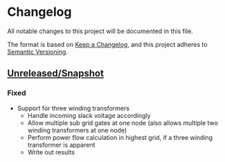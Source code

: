 # Changelog
All notable changes to this project will be documented in this file.

The format is based on [Keep a Changelog](https://keepachangelog.com/en/1.0.0/),
and this project adheres to [Semantic Versioning](https://semver.org/spec/v2.0.0.html).

## [Unreleased/Snapshot]

### Fixed
-   Support for three winding transformers
    -   Handle incoming slack voltage accordingly
    -   Allow multiple sub grid gates at one node (also allows multiple two winding transformers at one node)
    -   Perform power flow calculation in highest grid, if a three winding transformer is apparent
    -   Write out results

[Unreleased/Snapshot]: https://github.com/ie3-institute/simona/compare/a14a093239f58fca9b2b974712686b33e5e5f939...HEAD
